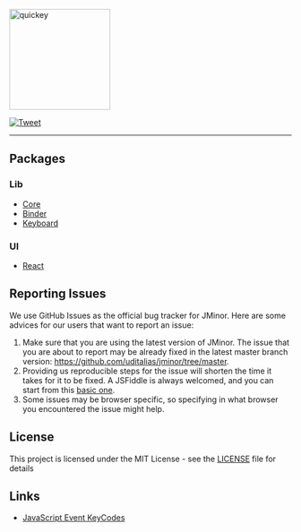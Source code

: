 <p align="left">
    <img alt="quickey" src="https://raw.githubusercontent.com/quickey/quickey/master/assets/logo.png" width="180">
</p>

[![Tweet](https://img.shields.io/twitter/url/http/shields.io.svg?style=social)](https://twitter.com/intent/tweet?text=%E2%9A%A1%EF%B8%8FQuickey%20helps%20you%20create%20quick%20keyboard%20shortcuts%20for%20the%20web&url=https://github.com/quickey/quickey&via=uditalias&hashtags=javascript,keybinding,shortcuts,developers,webdeveloper)

---

## Packages

### Lib
- [Core](packages/core/README.md)
- [Binder](packages/binder/README.md)
- [Keyboard](packages/keyboard/README.md)

### UI
- [React](packages/react/README.md)

## Reporting Issues

We use GitHub Issues as the official bug tracker for JMinor. Here are some advices for our users that want to report an issue:

1. Make sure that you are using the latest version of JMinor. The issue that you are about to report may be already fixed in the latest master branch version: https://github.com/uditalias/jminor/tree/master.
2. Providing us reproducible steps for the issue will shorten the time it takes for it to be fixed. A JSFiddle is always welcomed, and you can start from this [basic one](https://jsfiddle.net/udidu/7x38s4gb/1).
3. Some issues may be browser specific, so specifying in what browser you encountered the issue might help.

## License

This project is licensed under the MIT License - see the [LICENSE](LICENSE) file for details

## Links
* [JavaScript Event KeyCodes](https://keycode.info/)